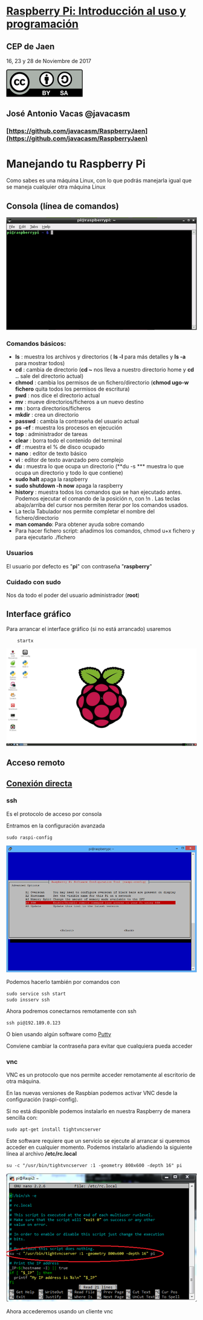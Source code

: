 # [Raspberry Pi: Introducción al uso y programación](http://www.juntadeandalucia.es/educacion/portals/web/cep-jaen/index.php/es-ES/formacion/convocatorias/771-abierto-plazo-de-inscripcion-a-la-actividad-raspberry-pi-introduccion-al-uso-y-programacion-162319ge102)

## CEP de Jaen

16, 23 y 28 de Noviembre de 2017

![CC](./images/Licencia_CC.png)
## José Antonio Vacas  @javacasm

### [https://github.com/javacasm/RaspberryJaen](https://github.com/javacasm/RaspberryJaen)

# Manejando tu Raspberry Pi

Como sabes es una máquina Linux, con lo que podrás manejarla igual que se maneja cualquier otra máquina Linux


## Consola (línea de comandos)

![console](./images/console.png)

### Comandos básicos:

* **ls** : muestra los archivos y directorios ( **ls -l** para más detalles y **ls -a** para mostrar todos)
* **cd** : cambia de directorio (**cd ~** nos lleva a nuestro directorio home y **cd ..** sale del directorio actual)
* **chmod** : cambia los permisos de un fichero/directorio (**chmod ugo-w fichero** quita todos los permisos de escritura)
* **pwd** : nos dice el directorio actual
* **mv** : mueve directorios/ficheros a un nuevo destino
* **rm** : borra directorios/ficheros
* **mkdir** : crea un directorio
* **passwd** : cambia la contraseña del usuario actual
* **ps -ef** : muestra los procesos en ejecución
* **top** : administrador de tareas
* **clear** : borra todo el contenido del terminal
* **df** : muestra el % de disco ocupado
* **nano** : editor de texto básico
* **vi** : editor de texto avanzado pero complejo
* **du** : muestra lo que ocupa un directorio (**du -s *** muestra lo que ocupa un directorio y todo lo que contiene)
* **sudo halt** apaga la raspberry
* **sudo shutdown -h now** apaga la raspberry
* **history** : muestra todos los comandos que se han ejecutado antes. Podemos ejecutar el comando de la posición n, con !n . Las teclas abajo/arriba del cursor nos permiten iterar por los comandos usados.
* La tecla Tabulador nos permite completar el nombre del fichero/directorio
* **man comando**: Para obtener ayuda sobre comando
* Para hacer fichero script: añadimos los comandos, chmod u+x fichero y para ejecutarlo ./fichero


### Usuarios

El usuario por defecto es "**pi**" con contraseña "**raspberry**"

### Cuidado con sudo

Nos da todo el poder del usuario administrador (**root**)

## Interface gráfico

Para arrancar el interface gráfico (si no está arrancado) usaremos

		startx


![startx](./images/raspX.png)

## Acceso remoto

## [Conexión directa](./conexionDirecta.md)

### ssh

Es el protocolo de acceso por consola

Entramos en la configuración avanzada

	sudo raspi-config

![ssh](./images/ssh.png)

Podemos hacerlo también por comandos con

	sudo service ssh start
	sudo insserv ssh

Ahora podremos conectarnos remotamente con ssh

	ssh pi@192.189.0.123

O bien usando algún software como [Putty](http://www.chiark.greenend.org.uk/~sgtatham/putty/download.html)

Conviene cambiar la contraseña para evitar que cualquiera pueda acceder


### vnc

VNC es un protocolo que nos permite acceder remotamente al escritorio de otra máquina.

En las nuevas versiones de Raspbian podemos activar VNC desde la configuración (raspi-config).

Si no está disponible podemos instalarlo en nuestra Raspberry de manera sencilla con:

	sudo apt-get install tightvncserver

Este software requiere que un servicio se ejecute al arrancar si queremos acceder en cualquier momento. Podemos instalarlo añadiendo la siguiente línea al archivo **/etc/rc.local**


	su -c "/usr/bin/tightvncserver :1 -geometry 800x600 -depth 16" pi

![vnc](./images/vnc.png)

Ahora accederemos usando un cliente vnc
